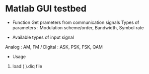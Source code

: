 # Matlab GUI testbed

- Function
Get prameters from communication signals 
Types of parameters : Modulation scheme/order, Bandwidth, Symbol rate

- Available types of input signal

Analog : AM, FM / Digital : ASK, PSK, FSK, QAM

- Usage
1. load ( ).diq file





